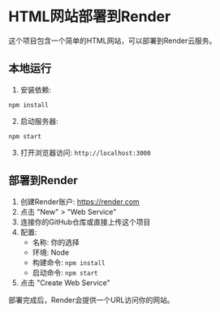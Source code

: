 # HTML网站部署到Render

这个项目包含一个简单的HTML网站，可以部署到Render云服务。

## 本地运行

1. 安装依赖:
```
npm install
```

2. 启动服务器:
```
npm start
```

3. 打开浏览器访问: `http://localhost:3000`

## 部署到Render

1. 创建Render账户: https://render.com
2. 点击 "New" > "Web Service"
3. 连接你的GitHub仓库或直接上传这个项目
4. 配置:
   - 名称: 你的选择
   - 环境: Node
   - 构建命令: `npm install`
   - 启动命令: `npm start`
5. 点击 "Create Web Service"

部署完成后，Render会提供一个URL访问你的网站。 